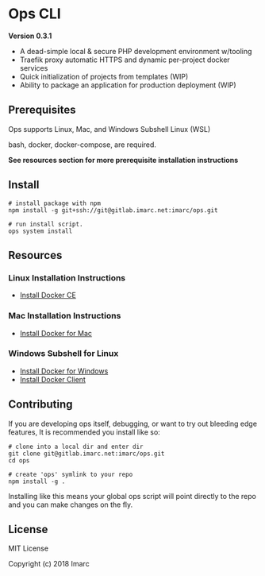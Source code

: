# Ops CLI

**Version 0.3.1**

- A dead-simple local & secure PHP development environment w/tooling
- Traefik proxy automatic HTTPS and dynamic per-project docker services
- Quick initialization of projects from templates (WIP)
- Ability to package an application for production deployment (WIP)

## Prerequisites

Ops supports Linux, Mac, and Windows Subshell Linux (WSL)

bash, docker, docker-compose, are required.

**See resources section for more prerequisite installation instructions**

## Install

    # install package with npm
    npm install -g git+ssh://git@gitlab.imarc.net:imarc/ops.git

    # run install script.
    ops system install

## Resources

### Linux Installation Instructions

- [Install Docker CE](https://docs.docker.com/engine/installation/linux/)

### Mac Installation Instructions

- [Install Docker for Mac](https://docs.docker.com/docker-for-mac/install/)

### Windows Subshell for Linux

- [Install Docker for Windows](https://docs.docker.com/docker-for-windows/install/)
- [Install Docker Client](https://medium.com/@sebagomez/installing-the-docker-client-on-ubuntus-windows-subsystem-for-linux-612b392a44c4)


## Contributing

If you are developing ops itself, debugging, or want to try out bleeding edge features, It is recommended you install like so:

    # clone into a local dir and enter dir
    git clone git@gitlab.imarc.net:imarc/ops.git
    cd ops

    # create 'ops' symlink to your repo
    npm install -g .

Installing like this means your global ops script will point directly to the repo and you can make changes on the fly.

## License

MIT License

Copyright (c) 2018 Imarc
